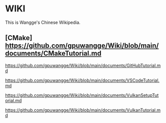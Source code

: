 # WIKI
This is Wangge's Chinese Wikipedia.  

## [CMake] https://github.com/gpuwangge/Wiki/blob/main/documents/CMakeTutorial.md

https://github.com/gpuwangge/Wiki/blob/main/documents/GitHubTutorial.md

https://github.com/gpuwangge/Wiki/blob/main/documents/VSCodeTutorial.md

https://github.com/gpuwangge/Wiki/blob/main/documents/VulkanSetupTutorial.md

https://github.com/gpuwangge/Wiki/blob/main/documents/VulkanTutorial.md



